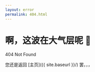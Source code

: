 ```yaml
---
layout: error
permalink: 404.html
---
```


# 啊，这波在大气层呢 🤔

404 Not Found

您还是返回 [主页]({{ site.baseurl }}/) 罢，，，
